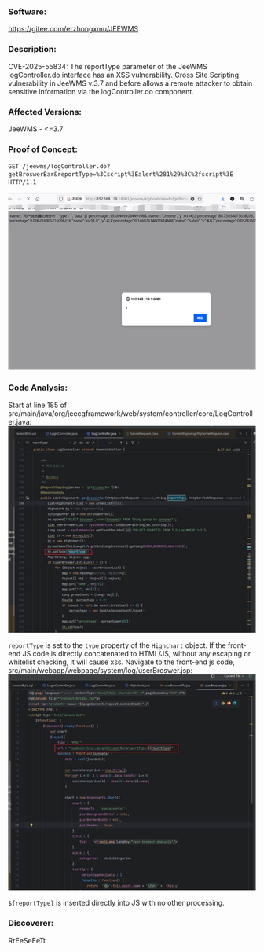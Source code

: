 ### Software:

https://gitee.com/erzhongxmu/JEEWMS


### Description:

CVE-2025-55834: The reportType parameter of the JeeWMS logController.do interface has an XSS vulnerability. Cross Site Scripting vulnerability in JeeWMS v.3.7 and before allows a remote attacker to obtain sensitive information via the logController.do component.

### Affected Versions:

JeeWMS - <=3.7


### Proof of Concept:

```
GET /jeewms/logController.do?getBroswerBar&reportType=%3Cscript%3Ealert%281%29%3C%2fscript%3E HTTP/1.1
```

![alt text](img/25624-1.png)



### Code Analysis:


Start at line 185 of src/main/java/org/jeecgframework/web/system/controller/core/LogController.java:
![alt text](img/25624-2.png)


`reportType` is set to the `type` property of the `Highchart` object. If the front-end JS code is directly concatenated to HTML/JS, without any escaping or whitelist checking, it will cause xss. Navigate to the front-end js code, src/main/webapp/webpage/system/log/userBroswer.jsp:
![alt text](img/25624-3.png)


`${reportType}` is inserted directly into JS with no other processing.


### Discoverer:
RrEeSeEeTt

 
